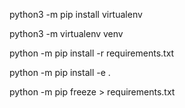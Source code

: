 python3 -m pip install virtualenv

python3 -m virtualenv venv

python -m pip install -r requirements.txt

python -m pip install -e .

python -m pip freeze > requirements.txt